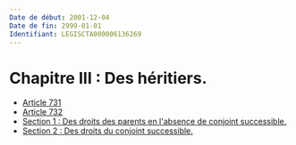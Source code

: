 ```yaml
---
Date de début: 2001-12-04
Date de fin: 2999-01-01
Identifiant: LEGISCTA000006136269
---
```


<h1>Chapitre III : Des héritiers.</h1>

- [Article 731](article_731.md)
- [Article 732](article_732.md)
- [Section 1 : Des droits des parents en l'absence de conjoint successible.](section_1/README.md)
- [Section 2 : Des droits du conjoint successible.](section_2/README.md)
